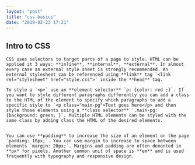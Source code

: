 ```yaml
---
layout: "post"
title: "css-basics"
date: "2019-02-23 17:21"
---
```


## Intro to CSS
    CSS uses selectors to target parts of a page to style. HTML can be applied it 3 ways: **inline**, **internal**, **external**. In almost every case an external style sheet is strongly recommended. An external stylesheet can be referenced using **link** tag `<link rel="stylesheet" href="style.css">` inside the **head** tag.

    To style a `<p>` use an **element selector** `p: {color: red ;}`. If you want to style different paragraphs differently you can add a class to the HTML of the element to specify which paragraphs to add a specific style to `<p class="main-pg">Text goes here</p> and then style those elements using a **class selector** `.main-pg: {background: green; }`. Multiple HTML elements can be styled with the same class by adding class the HTML of the desired elements.


    You can use **padding** to increase the size of an element on the page `padding: 10px;`. You can use margin to increase to space between elements `margin: 20px;`. Margins and padding are often denonted in **px* for pixels. Another common unit of space is **em** and is used frequently with typography and responsive design.
